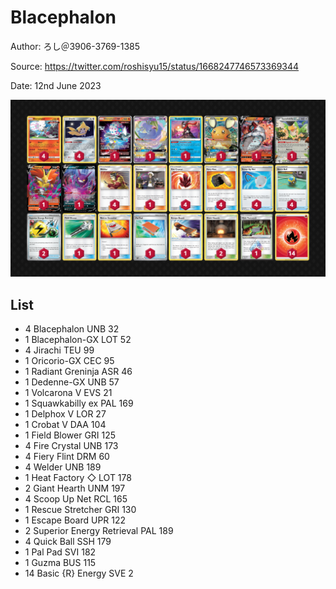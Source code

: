 # Blacephalon

Author: ろし＠3906-3769-1385

Source: <https://twitter.com/roshisyu15/status/1668247746573369344>

Date: 12nd June 2023

![decklist](../../images/PAL/Blacephalon/2-%20Blacephalon.png)

## List

* 4 Blacephalon UNB 32
* 1 Blacephalon-GX LOT 52
* 4 Jirachi TEU 99
* 1 Oricorio-GX CEC 95
* 1 Radiant Greninja ASR 46
* 1 Dedenne-GX UNB 57
* 1 Volcarona V EVS 21
* 1 Squawkabilly ex PAL 169
* 1 Delphox V LOR 27
* 1 Crobat V DAA 104
* 1 Field Blower GRI 125
* 4 Fire Crystal UNB 173
* 4 Fiery Flint DRM 60
* 4 Welder UNB 189
* 1 Heat Factory ◇ LOT 178
* 2 Giant Hearth UNM 197
* 4 Scoop Up Net RCL 165
* 1 Rescue Stretcher GRI 130
* 1 Escape Board UPR 122
* 2 Superior Energy Retrieval PAL 189
* 4 Quick Ball SSH 179
* 1 Pal Pad SVI 182
* 1 Guzma BUS 115
* 14 Basic {R} Energy SVE 2
